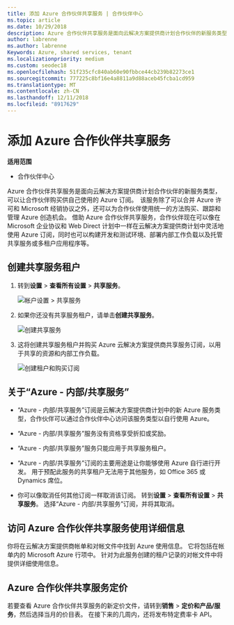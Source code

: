 ```yaml
---
title: 添加 Azure 合作伙伴共享服务 | 合作伙伴中心
ms.topic: article
ms.date: 10/29/2018
description: Azure 合作伙伴共享服务是面向云解决方案提供商计划合作伙伴的新服务类型，可以让合作伙伴购买供自己使用的 Azure 订阅。
author: labrenne
ms.author: labrenne
Keywords: Azure, shared services, tenant
ms.localizationpriority: medium
ms.custom: seodec18
ms.openlocfilehash: 51f235cfc840ab60e90fbbce44cb239b82273ce1
ms.sourcegitcommit: 777225c8bf16e4a8811a9d88aceb45fcba1cd959
ms.translationtype: MT
ms.contentlocale: zh-CN
ms.lasthandoff: 12/11/2018
ms.locfileid: "8917629"
---
```

# <a name="add-azure-partner-shared-services"></a>添加 Azure 合作伙伴共享服务

**适用范围**

-  合作伙伴中心

Azure 合作伙伴共享服务是面向云解决方案提供商计划合作伙伴的新服务类型，可以让合作伙伴购买供自己使用的 Azure 订阅。  该服务除了可以合并 Azure 许可和 Microsoft 经销协议之外，还可以为合作伙伴使用统一的方法购买、跟踪和管理 Azure 创造机会。 借助 Azure 合作伙伴共享服务，合作伙伴现在可以像在 Microsoft 企业协议和 Web Direct 计划中一样在云解决方案提供商计划中灵活地使用 Azure 订阅，同时也可以构建开发和测试环境、部署内部工作负载以及托管共享服务或多租户应用程序等。  

## <a name="create-the-shared-services-tenant"></a>创建共享服务租户

1. 转到**设置** > **查看所有设置** > **共享服务**。

    ![**帐户设置** > **共享服务**](images/sharedservices2.png)

2. 如果你还没有共享服务租户，请单击**创建共享服务**。

    ![创建共享服务](images/sharedservices3.png)

3. 这将创建共享服务租户并购买 Azure 云解决方案提供商共享服务订阅，以用于共享的资源和内部工作负载。

    ![创建租户和购买订阅](images/sharedservices5.png)

## <a name="about-the-azure--internalshared-services-offer"></a>关于“Azure - 内部/共享服务”

- “Azure - 内部/共享服务”订阅是云解决方案提供商计划中的新 Azure 服务类型，合作伙伴可以通过合作伙伴中心访问该服务类型以自行使用 Azure。 

- “Azure - 内部/共享服务”服务没有资格享受折扣或奖励。

- “Azure - 内部/共享服务”服务只能应用于共享服务租户。

- “Azure - 内部/共享服务”订阅的主要用途是让你能够使用 Azure 自行进行开发。 用于预配此服务的共享租户无法用于其他服务，如 Office 365 或 Dynamics 席位。 

- 你可以像取消任何其他订阅一样取消该订阅。 转到**设置** > **查看所有设置** > **共享服务**。 选择“Azure - 内部/共享服务”订阅，并将其取消。

## <a name="accessing-azure-partner-shared-services-consumption-details"></a>访问 Azure 合作伙伴共享服务使用详细信息

你将在云解决方案提供商帐单和对帐文件中找到 Azure 使用信息。 它将包括在帐单内的 Microsoft Azure 行项中。 针对为此服务创建的租户记录的对帐文件中将提供详细使用信息。 

## <a name="azure-partner-shared-services-pricing"></a>Azure 合作伙伴共享服务定价

若要查看 Azure 合作伙伴共享服务的新定价文件，请转到**销售** > **定价和产品/服务**，然后选择当月的价目表。 在接下来的几周内，还将发布特定费率卡 API。


